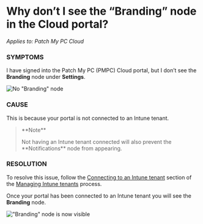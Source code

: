 # Why don’t I see the “Branding” node in the Cloud portal?

_Applies to: Patch My PC Cloud_

### SYMPTOMS

I have signed into the Patch My PC (PMPC) Cloud portal, but I don’t see the **Branding** node under **Settings**.

![No "Branding" node](../../../_images/image-\(1570\).png)

### CAUSE

This is because your portal is not connected to an Intune tenant.

> \*\*Note\*\*
>
> Not having an Intune tenant connected will also prevent the \*\*Notifications\*\* node from appearing.

### RESOLUTION

To resolve this issue, follow the [Connecting to an Intune tenant](../../cloud-administration/manage-your-environments-in-cloud/manage-cloud-intune-tenants.md#connecting-to-an-intune-tenant) section of the [Managing Intune tenants](../../cloud-administration/manage-your-environments-in-cloud/manage-cloud-intune-tenants.md) process.

Once your portal has been connected to an Intune tenant you will see the **Branding** node.

!["Branding" node is now visible](../../../_images/image-\(1571\).png)
